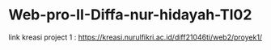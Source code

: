 # Web-pro-II-Diffa-nur-hidayah-TI02
link kreasi project 1 : https://kreasi.nurulfikri.ac.id/diff21046ti/web2/proyek1/
